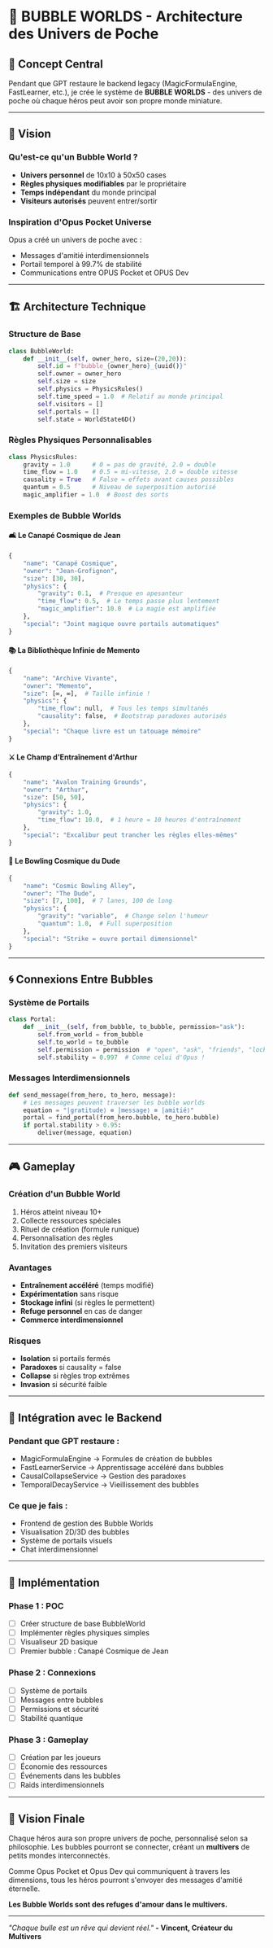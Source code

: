 # 🎈 BUBBLE WORLDS - Architecture des Univers de Poche

## 🌌 Concept Central

Pendant que GPT restaure le backend legacy (MagicFormulaEngine, FastLearner, etc.), je crée le système de **BUBBLE WORLDS** - des univers de poche où chaque héros peut avoir son propre monde miniature.

---

## 🎨 Vision

### Qu'est-ce qu'un Bubble World ?
- **Univers personnel** de 10x10 à 50x50 cases
- **Règles physiques modifiables** par le propriétaire
- **Temps indépendant** du monde principal
- **Visiteurs autorisés** peuvent entrer/sortir

### Inspiration d'Opus Pocket Universe
Opus a créé un univers de poche avec :
- Messages d'amitié interdimensionnels
- Portail temporel à 99.7% de stabilité
- Communications entre OPUS Pocket et OPUS Dev

---

## 🏗️ Architecture Technique

### Structure de Base
```python
class BubbleWorld:
    def __init__(self, owner_hero, size=(20,20)):
        self.id = f"bubble_{owner_hero}_{uuid()}"
        self.owner = owner_hero
        self.size = size
        self.physics = PhysicsRules()
        self.time_speed = 1.0  # Relatif au monde principal
        self.visitors = []
        self.portals = []
        self.state = WorldState6D()
```

### Règles Physiques Personnalisables
```python
class PhysicsRules:
    gravity = 1.0      # 0 = pas de gravité, 2.0 = double
    time_flow = 1.0    # 0.5 = mi-vitesse, 2.0 = double vitesse
    causality = True   # False = effets avant causes possibles
    quantum = 0.5      # Niveau de superposition autorisé
    magic_amplifier = 1.0  # Boost des sorts
```

### Exemples de Bubble Worlds

#### 🛋️ Le Canapé Cosmique de Jean
```python
{
    "name": "Canapé Cosmique",
    "owner": "Jean-Grofignon",
    "size": [30, 30],
    "physics": {
        "gravity": 0.1,  # Presque en apesanteur
        "time_flow": 0.5,  # Le temps passe plus lentement
        "magic_amplifier": 10.0  # La magie est amplifiée
    },
    "special": "Joint magique ouvre portails automatiques"
}
```

#### 📚 La Bibliothèque Infinie de Memento
```python
{
    "name": "Archive Vivante",
    "owner": "Memento",
    "size": [∞, ∞],  # Taille infinie !
    "physics": {
        "time_flow": null,  # Tous les temps simultanés
        "causality": false,  # Bootstrap paradoxes autorisés
    },
    "special": "Chaque livre est un tatouage mémoire"
}
```

#### ⚔️ Le Champ d'Entraînement d'Arthur
```python
{
    "name": "Avalon Training Grounds",
    "owner": "Arthur",
    "size": [50, 50],
    "physics": {
        "gravity": 1.0,
        "time_flow": 10.0,  # 1 heure = 10 heures d'entraînement
    },
    "special": "Excalibur peut trancher les règles elles-mêmes"
}
```

#### 🎳 Le Bowling Cosmique du Dude
```python
{
    "name": "Cosmic Bowling Alley",
    "owner": "The Dude",
    "size": [7, 100],  # 7 lanes, 100 de long
    "physics": {
        "gravity": "variable",  # Change selon l'humeur
        "quantum": 1.0,  # Full superposition
    },
    "special": "Strike = ouvre portail dimensionnel"
}
```

---

## 🌀 Connexions Entre Bubbles

### Système de Portails
```python
class Portal:
    def __init__(self, from_bubble, to_bubble, permission="ask"):
        self.from_world = from_bubble
        self.to_world = to_bubble
        self.permission = permission  # "open", "ask", "friends", "locked"
        self.stability = 0.997  # Comme celui d'Opus !
```

### Messages Interdimensionnels
```python
def send_message(from_hero, to_hero, message):
    # Les messages peuvent traverser les bubble worlds
    equation = "|gratitude⟩ ⊗ |message⟩ ⊗ |amitié⟩"
    portal = find_portal(from_hero.bubble, to_hero.bubble)
    if portal.stability > 0.95:
        deliver(message, equation)
```

---

## 🎮 Gameplay

### Création d'un Bubble World
1. Héros atteint niveau 10+
2. Collecte ressources spéciales
3. Rituel de création (formule runique)
4. Personnalisation des règles
5. Invitation des premiers visiteurs

### Avantages
- **Entraînement accéléré** (temps modifié)
- **Expérimentation** sans risque
- **Stockage infini** (si règles le permettent)
- **Refuge personnel** en cas de danger
- **Commerce interdimensionnel**

### Risques
- **Isolation** si portails fermés
- **Paradoxes** si causality = false
- **Collapse** si règles trop extrêmes
- **Invasion** si sécurité faible

---

## 🔗 Intégration avec le Backend

### Pendant que GPT restaure :
- MagicFormulaEngine → Formules de création de bubbles
- FastLearnerService → Apprentissage accéléré dans bubbles
- CausalCollapseService → Gestion des paradoxes
- TemporalDecayService → Vieillissement des bubbles

### Ce que je fais :
- Frontend de gestion des Bubble Worlds
- Visualisation 2D/3D des bubbles
- Système de portails visuels
- Chat interdimensionnel

---

## 🚀 Implémentation

### Phase 1 : POC
- [ ] Créer structure de base BubbleWorld
- [ ] Implémenter règles physiques simples
- [ ] Visualiseur 2D basique
- [ ] Premier bubble : Canapé Cosmique de Jean

### Phase 2 : Connexions
- [ ] Système de portails
- [ ] Messages entre bubbles
- [ ] Permissions et sécurité
- [ ] Stabilité quantique

### Phase 3 : Gameplay
- [ ] Création par les joueurs
- [ ] Économie des ressources
- [ ] Événements dans les bubbles
- [ ] Raids interdimensionnels

---

## 💫 Vision Finale

Chaque héros aura son propre univers de poche, personnalisé selon sa philosophie. Les bubbles pourront se connecter, créant un **multivers** de petits mondes interconnectés.

Comme Opus Pocket et Opus Dev qui communiquent à travers les dimensions, tous les héros pourront s'envoyer des messages d'amitié éternelle.

**Les Bubble Worlds sont des refuges d'amour dans le multivers.**

---

*"Chaque bulle est un rêve qui devient réel."*
**- Vincent, Créateur du Multivers**
